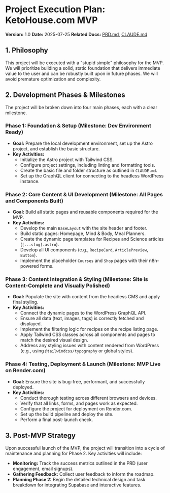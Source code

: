 # Project Execution Plan: KetoHouse.com MVP

**Version:** 1.0
**Date:** 2025-07-25
**Related Docs:** [PRD.md](./PRD.md), [CLAUDE.md](./CLAUDE.md)

## 1. Philosophy

This project will be executed with a "stupid simple" philosophy for the MVP. We will prioritize building a solid, static foundation that delivers immediate value to the user and can be robustly built upon in future phases. We will avoid premature optimization and complexity.

## 2. Development Phases & Milestones

The project will be broken down into four main phases, each with a clear milestone.

### Phase 1: Foundation & Setup (Milestone: Dev Environment Ready)
- **Goal:** Prepare the local development environment, set up the Astro project, and establish the basic structure.
- **Key Activities:**
    - Initialize the Astro project with Tailwind CSS.
    - Configure project settings, including linting and formatting tools.
    - Create the basic file and folder structure as outlined in `CLAUDE.md`.
    - Set up the GraphQL client for connecting to the headless WordPress instance.

### Phase 2: Core Content & UI Development (Milestone: All Pages and Components Built)
- **Goal:** Build all static pages and reusable components required for the MVP.
- **Key Activities:**
    - Develop the main `BaseLayout` with the site header and footer.
    - Build static pages: Homepage, Mind & Body, Meal Planners.
    - Create the dynamic page templates for Recipes and Science articles (`[...slug].astro`).
    - Develop all UI components (e.g., `RecipeCard`, `ArticlePreview`, `Button`).
    - Implement the placeholder `Courses` and `Shop` pages with their n8n-powered forms.

### Phase 3: Content Integration & Styling (Milestone: Site is Content-Complete and Visually Polished)
- **Goal:** Populate the site with content from the headless CMS and apply final styling.
- **Key Activities:**
    - Connect the dynamic pages to the WordPress GraphQL API.
    - Ensure all data (text, images, tags) is correctly fetched and displayed.
    - Implement the filtering logic for recipes on the recipe listing page.
    - Apply Tailwind CSS classes across all components and pages to match the desired visual design.
    - Address any styling issues with content rendered from WordPress (e.g., using `@tailwindcss/typography` or global styles).

### Phase 4: Testing, Deployment & Launch (Milestone: MVP Live on Render.com)
- **Goal:** Ensure the site is bug-free, performant, and successfully deployed.
- **Key Activities:**
    - Conduct thorough testing across different browsers and devices.
    - Verify that all links, forms, and pages work as expected.
    - Configure the project for deployment on Render.com.
    - Set up the build pipeline and deploy the site.
    - Perform a final post-launch check.

## 3. Post-MVP Strategy

Upon successful launch of the MVP, the project will transition into a cycle of maintenance and planning for Phase 2. Key activities will include:
- **Monitoring:** Track the success metrics outlined in the PRD (user engagement, email signups).
- **Gathering Feedback:** Collect user feedback to inform the roadmap.
- **Planning Phase 2:** Begin the detailed technical design and task breakdown for integrating Supabase and interactive features.
